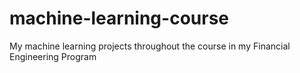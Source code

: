 # machine-learning-course
My machine learning projects throughout the course in my Financial Engineering Program
